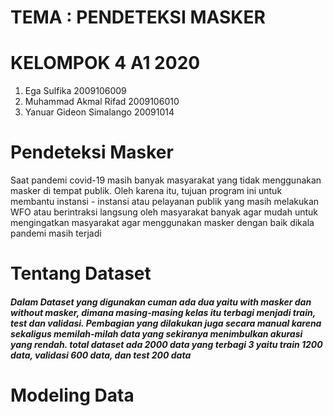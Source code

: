 # TEMA : PENDETEKSI MASKER
# KELOMPOK 4 A1 2020
1. Ega Sulfika 2009106009
2. Muhammad Akmal Rifad 2009106010
3. Yanuar Gideon Simalango 20091014
# Pendeteksi Masker
Saat pandemi covid-19 masih banyak masyarakat yang tidak menggunakan masker di tempat publik.
Oleh karena itu, tujuan program ini untuk membantu instansi - instansi atau pelayanan publik yang masih melakukan WFO atau berintraksi langsung oleh masyarakat banyak agar mudah untuk mengingatkan masyarakat agar menggunakan masker dengan baik dikala pandemi masih terjadi


# Tentang Dataset
##### Dalam Dataset yang digunakan cuman ada dua yaitu with masker dan without masker, dimana masing-masing kelas itu terbagi menjadi train, test dan validasi. Pembagian yang dilakukan juga secara manual karena sekaligus memilah-milah data yang sekiranya menimbulkan akurasi yang rendah. total dataset ada 2000 data yang terbagi 3 yaitu train 1200 data, validasi 600 data, dan test 200 data

# Modeling Data
